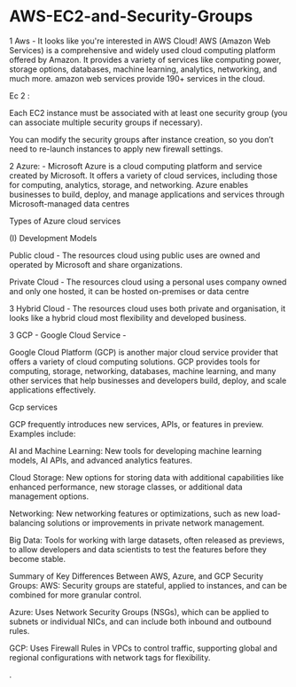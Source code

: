 # AWS-EC2-and-Security-Groups

1 Aws - It looks like you're interested in AWS Cloud! AWS (Amazon Web Services) is a comprehensive and widely used cloud computing platform offered by Amazon. It provides a variety of services like computing power, storage options, databases, machine learning, analytics, networking, and much more. amazon web services provide 190+ services in the cloud.

Ec 2 :

Each EC2 instance must be associated with at least one security group (you can associate multiple security groups if necessary).

You can modify the security groups after instance creation, so you don’t need to re-launch instances to apply new firewall settings.

2 Azure: - Microsoft Azure is a cloud computing platform and service created by Microsoft. It offers a variety of cloud services, including those for computing, analytics, storage, and networking. Azure enables businesses to build, deploy, and manage applications and services through Microsoft-managed data centres

Types of Azure cloud services

(I) Development Models

Public cloud - The resources cloud using public uses are owned and operated by Microsoft and share organizations.

Private Cloud - The resources cloud using a personal uses company owned and only one hosted, it can be hosted on-premises or data centre

3 Hybrid Cloud - The resources cloud uses both private and organisation, it looks like a hybrid cloud most flexibility and developed business.

3 GCP - Google Cloud Service -

Google Cloud Platform (GCP) is another major cloud service provider that offers a variety of cloud computing solutions. GCP provides tools for computing, storage, networking, databases, machine learning, and many other services that help businesses and developers build, deploy, and scale applications effectively.

Gcp services

GCP frequently introduces new services, APIs, or features in preview. Examples include:

AI and Machine Learning: New tools for developing machine learning models, AI APIs, and advanced analytics features.

Cloud Storage: New options for storing data with additional capabilities like enhanced performance, new storage classes, or additional data management options.

Networking: New networking features or optimizations, such as new load-balancing solutions or improvements in private network management.

Big Data: Tools for working with large datasets, often released as previews, to allow developers and data scientists to test the features before they become stable.

Summary of Key Differences Between AWS, Azure, and GCP Security Groups:
AWS: Security groups are stateful, applied to instances, and can be combined for more granular control.

Azure: Uses Network Security Groups (NSGs), which can be applied to subnets or individual NICs, and can include both inbound and outbound rules.

GCP: Uses Firewall Rules in VPCs to control traffic, supporting global and regional configurations with network tags for flexibility.

.
